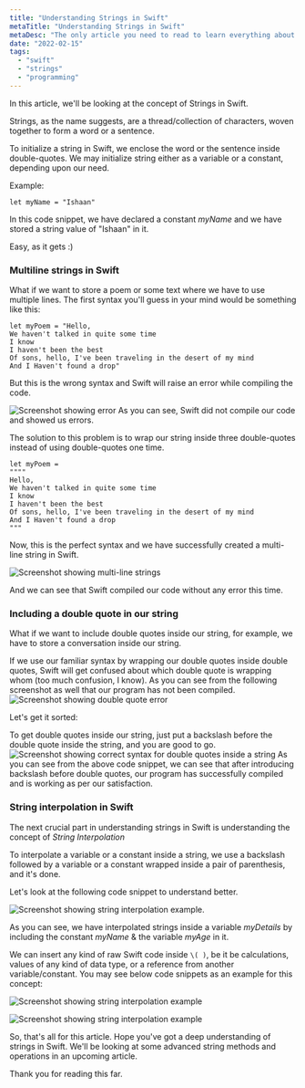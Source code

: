 ```yaml
---
title: "Understanding Strings in Swift"
metaTitle: "Understanding Strings in Swift"
metaDesc: "The only article you need to read to learn everything about strings in Swift."
date: "2022-02-15"
tags:
  - "swift"
  - "strings"
  - "programming"
---
```


In this article, we'll be looking at the concept of Strings in Swift.

Strings, as the name suggests, are a thread/collection of characters, woven together to form a word or a sentence.

To initialize a string in Swift, we enclose the word or the sentence inside double-quotes. We may initialize string either as a variable or a constant, depending upon our need.

Example:

```
let myName = "Ishaan"
```

In this code snippet, we have declared a constant _myName_ and we have stored a string value of "Ishaan" in it.

Easy, as it gets :)

### Multiline strings in Swift

What if we want to store a poem or some text where we have to use multiple lines.
The first syntax you'll guess in your mind would be something like this:

```
let myPoem = "Hello,
We haven't talked in quite some time
I know
I haven't been the best
Of sons, hello, I've been traveling in the desert of my mind
And I Haven't found a drop"
```

But this is the wrong syntax and Swift will raise an error while compiling the code.

![Screenshot showing error](https://cdn.hashnode.com/res/hashnode/image/upload/v1644938020923/lssfH5X4r.png)
As you can see, Swift did not compile our code and showed us errors.

The solution to this problem is to wrap our string inside three double-quotes instead of using double-quotes one time.

```
let myPoem =
""""
Hello,
We haven't talked in quite some time
I know
I haven't been the best
Of sons, hello, I've been traveling in the desert of my mind
And I Haven't found a drop
"""

```

Now, this is the perfect syntax and we have successfully created a multi-line string in Swift.

![Screenshot showing multi-line strings](https://cdn.hashnode.com/res/hashnode/image/upload/v1644938315200/rMXVXg3wG6.png)

And we can see that Swift compiled our code without any error this time.

### Including a double quote in our string

What if we want to include double quotes inside our string, for example, we have to store a conversation inside our string.

If we use our familiar syntax by wrapping our double quotes inside double quotes, Swift will get confused about which double quote is wrapping whom (too much confusion, I know).
As you can see from the following screenshot as well that our program has not been compiled.
![Screenshot showing double quote error](https://cdn.hashnode.com/res/hashnode/image/upload/v1644938780687/sT6KVCC1c.png)

Let's get it sorted:

To get double quotes inside our string, just put a backslash before the double quote inside the string, and you are good to go.
![Screenshot showing correct syntax for double quotes inside a string](https://cdn.hashnode.com/res/hashnode/image/upload/v1644938931866/EOLk0AQms.png)
As you can see from the above code snippet, we can see that after introducing backslash before double quotes, our program has successfully compiled and is working as per our satisfaction.

### String interpolation in Swift

The next crucial part in understanding strings in Swift is understanding the concept of _String Interpolation_

To interpolate a variable or a constant inside a string, we use a backslash followed by a variable or a constant wrapped inside a pair of parenthesis, and it's done.

Let's look at the following code snippet to understand better.

![Screenshot showing string interpolation example.](https://cdn.hashnode.com/res/hashnode/image/upload/v1644939550531/4hdpkOGaQ.png)

As you can see, we have interpolated strings inside a variable _myDetails_ by including the constant _myName_ & the variable _myAge_ in it.

We can insert any kind of raw Swift code inside `\( )`, be it be calculations, values of any kind of data type, or a reference from another variable/constant.
You may see below code snippets as an example for this concept:

![Screenshot showing string interpolation example](https://cdn.hashnode.com/res/hashnode/image/upload/v1644940020031/QPf6VlIzR3.png)

![Screenshot showing string interpolation example](https://cdn.hashnode.com/res/hashnode/image/upload/v1644940087731/JB-LisXDq.png)

So, that's all for this article. Hope you've got a deep understanding of strings in Swift.
We'll be looking at some advanced string methods and operations in an upcoming article.

Thank you for reading this far.
